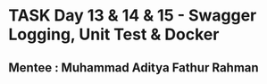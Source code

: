 # TASK Day 13 & 14 & 15 - Swagger Logging, Unit Test & Docker
## Mentee : Muhammad Aditya Fathur Rahman